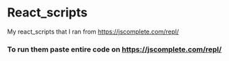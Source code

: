 # React_scripts
My react_scripts that I ran from https://jscomplete.com/repl/

### To run them paste entire code on https://jscomplete.com/repl/
